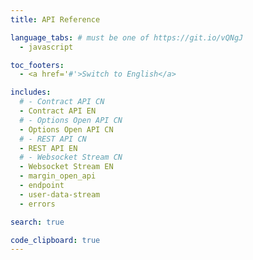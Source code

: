 ```yaml
---
title: API Reference

language_tabs: # must be one of https://git.io/vQNgJ
  - javascript

toc_footers:
  - <a href='#'>Switch to English</a>

includes:
  # - Contract API CN
  - Contract API EN
  # - Options Open API CN
  - Options Open API CN
  # - REST API CN
  - REST API EN
  # - Websocket Stream CN
  - Websocket Stream EN
  - margin_open_api
  - endpoint
  - user-data-stream
  - errors

search: true

code_clipboard: true
---
```

